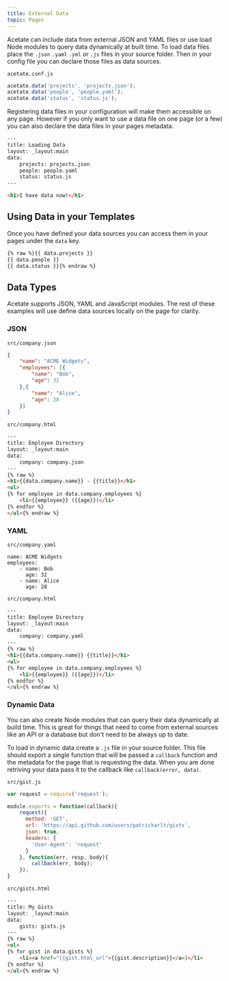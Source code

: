 ```yaml
---
title: External Data
topic: Pages
---
```


Acetate can include data from external JSON and YAML files or use load Node modules to query data dynamically at built time. To load data files place the `.json` `.yaml` `.yml` or `.js` files in your source folder. Then in your config file you can declare those files as data sources.

<code class="filename">acetate.conf.js</code>

```js
acetate.data('projects', 'projects.json');
acetate.data('people', 'people.yaml');
acetate.data('status', 'status.js');
```

Registering data files in your configuration will make them accessible on any page. However if you only want to use a data file on one page (or a few) you can also declare the data files in your pages metadata.

```html
---
title: Loading Data
layout: _layout:main
data:
    projects: projects.json
    people: people.yaml
    status: status.js
---

<h1>I have data now!</h1>
```

## Using Data in your Templates

Once you have defined your data sources you can access them in your pages under the `data` key.

```html
{% raw %}{{ data.projects }}
{{ data.people }}
{{ data.status }}{% endraw %}
```

## Data Types

Acetate supports JSON, YAML and JavaScript modules. The rest of these examples will use define data sources locally on the page for clarity. 

### JSON

<code class="filename">src/company.json</code>

```json
{
    "name": "ACME Widgets",
    "employees": [{
        "name": "Bob",
        "age": 32
    },{
        "name": "Alice",
        "age": 28
    }]
}
```

<code class="filename">src/company.html</code>

```html
---
title: Employee Directory
layout: _layout:main
data:
    company: company.json
---
{% raw %}
<h1>{{data.company.name}} - {{title}}</h1>
<ul>
{% for employee in data.company.employees %}
    <li>{{employee}} ({{age}})</li>
{% endfor %}
</ul>{% endraw %}
```


### YAML

<code class="filename">src/company.yaml</code>

```
name: ACME Widgets
employees:
    - name: Bob
      age: 32
    - name: Alice
      age: 28
```

<code class="filename">src/company.html</code>

```html
---
title: Employee Directory
layout: _layout:main
data:
    company: company.yaml
---
{% raw %}
<h1>{{data.company.name}} {{title}}</h1>
<ul>
{% for employee in data.company.employees %}
    <li>{{employee}} ({{age}})</li>
{% endfor %}
</ul>{% endraw %}
```

### Dynamic Data

You can also create Node modules that can query their data dynamically at build time. This is great for things that need to come from external sources like an API or a database but don't need to be always up to date.

To load in dynamic data create a `.js` file in your source folder. This file should export a single function that will be passed a `callback` function and the metadata for the page that is requesting the data. When you are done retriving your data pass it to the callback like `callback(error, data)`.

<code class="filename">src/gist.js</code>

```js
var request = require('request');

module.exports = function(callback){
    request({
      method: 'GET',
      url: 'https://api.github.com/users/patrickarlt/gists',
      json: true,
      headers: {
        'User-Agent': 'request'
      }
    }, function(err, resp, body){
        callback(err, body);
    });
}
```

<code class="filename">src/gists.html</code>

```html
---
title: My Gists
layout: _layout:main
data:
    gists: gists.js
---
{% raw %}
<ul>
{% for gist in data.gists %}
    <li><a href="{{gist.html_url">{{gist.description}}</a>)</li>
{% endfor %}
</ul>{% endraw %}
```